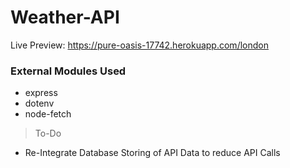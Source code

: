 # Weather-API
Live Preview: https://pure-oasis-17742.herokuapp.com/london

### External Modules Used
- express
- dotenv
- node-fetch

> To-Do
- Re-Integrate Database Storing of API Data to reduce API Calls